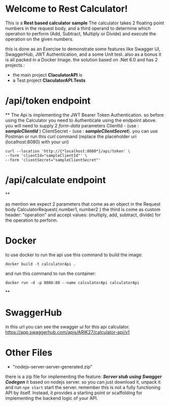 # Welcome to Rest Calculator!

This is a **Rest based calculator sample** 
The calculator takes 2 floating point numbers in the request body, and  a third operand to determine which operation to perform (Add, Subtract, Multiply or Divide)  and execute the operation on the given numbers.

this is done as an Exercise to demonstrate some features like Swagger UI, SwaggerHub,  JWT Authentication, and a some Unit test. 
also as a bonus it is all  packed  in a Docker Image.
the solution  based on .Net 6.0 and  has 2 projects :
- the main project **ClaculatorAPI** is 
-  a Test project **ClaculatorAPI.Tests**


# /api/token endpoint

**
The Api is  implementing the  JWT Bearer Token Authentication.
so before using the Calculator you need to Authenticate using the endpoint above.
you will need to supply 2 *form-data* parameters 
ClientId -  (use : ***sampleClientId*** ) 
 ClientSecret -  (use :  ***sampleClientSecret***).
you can use Postman  or run this *curl*  command
(replace the placeholder uri (localhost:8080) with your uri)

    curl --location 'http://{*localhost:8080*}/api/token' \
    --form 'clientId="sampleClientId"' \
    --form 'clientSecret="sampleClientSecret"'

#

# /api/calculate endpoint
**

as mention we expect 2 parameters that come as an object in the Request body 
CalculatorRequest{
number1,
number2
}
the third is come as custom header: "operation" and  accept values: (multiply, add, subtract, divide) for the operation to perform.

# Docker
to use docker to  run the api use  this command to build the image:

    docker build -t calculatorApi .

and run this command to run the container:

    docker run -d -p 8080:80 --name calculatorApi calculatorApi 

**

# SwaggerHub
in this url you can see the swagger ui for this api calculator.
https://app.swaggerhub.com/apis/ARIK27/calculator-api/v1

# Other Files
- "nodejs-server-server-generated.zip"

there is a zip file for implementing the feature:  ***Server stub using  Swagger Codegen***
it based on nodejs server.
so you can just download it, unpack it and run `npm start` start the server.
remember this is  not a fully functioning API by itself. Instead, it provides a starting point or scaffolding for implementing the backend logic of your API.
